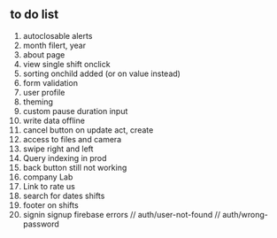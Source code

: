 ## to do list
1. autoclosable alerts
3. month filert, year
4. about page
5. view single shift onclick
6. sorting onchild added (or on value instead)
8. form validation
9. user profile
11. theming
12. custom pause duration input
13. write data offline
14. cancel button on update act, create
15. access to files and camera
16. swipe right and left
17. Query indexing in prod
18. back button still not working
19. company Lab
20. Link to rate us
21. search for dates shifts
22. footer on shifts
23. signin signup firebase errors
  // auth/user-not-found
  // auth/wrong-password